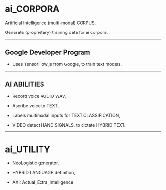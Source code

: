 # ai_CORPORA

Artificial Intelligence (multi-modal) CORPUS.

Generate (proprietary) training data for ai corpora.

----

## Google Developer Program

 - Uses TensorFlow.js from Google, to train text models.

----

## AI ABILITIES

- Record voice AUDIO WAV, 

- Ascribe voice to TEXT,

- Labels multimodal inputs for TEXT CLASSIFICATION,

- VIDEO detect HAND SIGNALS, to dictate HYBRID TEXT,

---

# ai_UTILITY

- NeoLogistic generator. 

- HYBRID LANGUAGE definition,

- AXI: Actual_Extra_Intelligence
